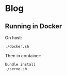 # Blog

## Running in Docker

On host:

```sh
./docker.sh
```

Then in container:

```sh
bundle install
./serve.sh
```
